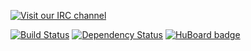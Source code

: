 [![Visit our IRC
channel](https://kiwiirc.com/buttons/irc.esper.net/datafruits.png)](https://kiwiirc.com/client/irc.esper.net/?nick=pineapple|?#datafruits)

[![Build Status](https://travis-ci.org/datafruits/datafruits.png)](https://travis-ci.org/datafruits/datafruits)
[![Dependency Status](https://img.shields.io/gemnasium/datafruits/datafruits.svg)](https://gemnasium.com/datafruits/datafruits)
[![HuBoard badge](http://img.shields.io/badge/Hu-Board-7965cc.svg)](https://huboard.com/datafruits/datafruits)
